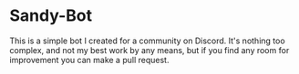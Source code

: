 # Sandy-Bot
 This is a simple bot I created for a community on Discord. It's nothing too complex, and not my best work by any means, but if you find any room for improvement you can make a pull request.
